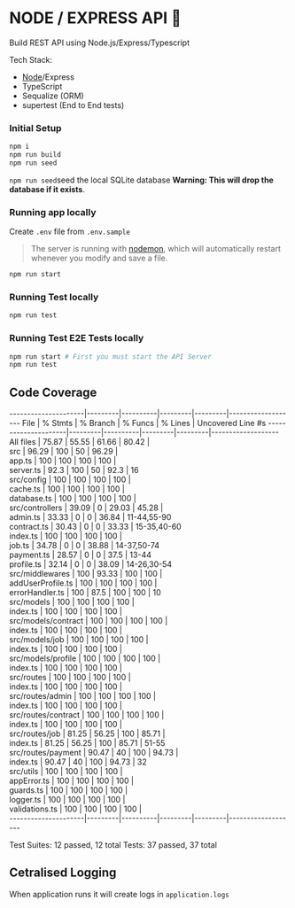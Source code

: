 # NODE / EXPRESS API 💫

Build REST API using Node.js/Express/Typescript

Tech Stack: 
 - [Node](https://nodejs.org/en/)/Express
 - TypeScript
 - Sequalize (ORM)
 - supertest (End to End tests)


### Initial Setup

```sh
npm i
npm run build
npm run seed
```

`npm run seed`seed the local SQLite database  **Warning: This will drop the database if it exists**.

### Running app locally
Create `.env` file from `.env.sample`

> The server is running with [nodemon](https://nodemon.io/), which will automatically restart whenever you modify and save a file.

```sh
npm run start
```


### Running Test locally
```sh
npm run test
```


### Running Test E2E Tests locally
```sh
npm run start # First you must start the API Server
npm run test
```

## Code Coverage
---------------------|---------|----------|---------|---------|-------------------
File                 | % Stmts | % Branch | % Funcs | % Lines | Uncovered Line #s 
---------------------|---------|----------|---------|---------|-------------------
All files            |   75.87 |    55.55 |   61.66 |   80.42 |                   
 src                 |   96.29 |      100 |      50 |   96.29 |                   
  app.ts             |     100 |      100 |     100 |     100 |                   
  server.ts          |    92.3 |      100 |      50 |    92.3 | 16                
 src/config          |     100 |      100 |     100 |     100 |                   
  cache.ts           |     100 |      100 |     100 |     100 |                   
  database.ts        |     100 |      100 |     100 |     100 |                   
 src/controllers     |   39.09 |        0 |   29.03 |   45.28 |                   
  admin.ts           |   33.33 |        0 |       0 |   36.84 | 11-44,55-90       
  contract.ts        |   30.43 |        0 |       0 |   33.33 | 15-35,40-60       
  index.ts           |     100 |      100 |     100 |     100 |                   
  job.ts             |   34.78 |        0 |       0 |   38.88 | 14-37,50-74       
  payment.ts         |   28.57 |        0 |       0 |    37.5 | 13-44             
  profile.ts         |   32.14 |        0 |       0 |   38.09 | 14-26,30-54       
 src/middlewares     |     100 |    93.33 |     100 |     100 |                   
  addUserProfile.ts  |     100 |      100 |     100 |     100 |                   
  errorHandler.ts    |     100 |     87.5 |     100 |     100 | 10                
 src/models          |     100 |      100 |     100 |     100 |                   
  index.ts           |     100 |      100 |     100 |     100 |                   
 src/models/contract |     100 |      100 |     100 |     100 |                   
  index.ts           |     100 |      100 |     100 |     100 |                   
 src/models/job      |     100 |      100 |     100 |     100 |                   
  index.ts           |     100 |      100 |     100 |     100 |                   
 src/models/profile  |     100 |      100 |     100 |     100 |                   
  index.ts           |     100 |      100 |     100 |     100 |                   
 src/routes          |     100 |      100 |     100 |     100 |                   
  index.ts           |     100 |      100 |     100 |     100 |                   
 src/routes/admin    |     100 |      100 |     100 |     100 |                   
  index.ts           |     100 |      100 |     100 |     100 |                   
 src/routes/contract |     100 |      100 |     100 |     100 |                   
  index.ts           |     100 |      100 |     100 |     100 |                   
 src/routes/job      |   81.25 |    56.25 |     100 |   85.71 |                   
  index.ts           |   81.25 |    56.25 |     100 |   85.71 | 51-55             
 src/routes/payment  |   90.47 |       40 |     100 |   94.73 |                   
  index.ts           |   90.47 |       40 |     100 |   94.73 | 32                
 src/utils           |     100 |      100 |     100 |     100 |                   
  appError.ts        |     100 |      100 |     100 |     100 |                   
  guards.ts          |     100 |      100 |     100 |     100 |                   
  logger.ts          |     100 |      100 |     100 |     100 |                   
  validations.ts     |     100 |      100 |     100 |     100 |                   
---------------------|---------|----------|---------|---------|-------------------

Test Suites: 12 passed, 12 total
Tests:       37 passed, 37 total


## Cetralised Logging
When application runs it will create logs in `application.logs`
